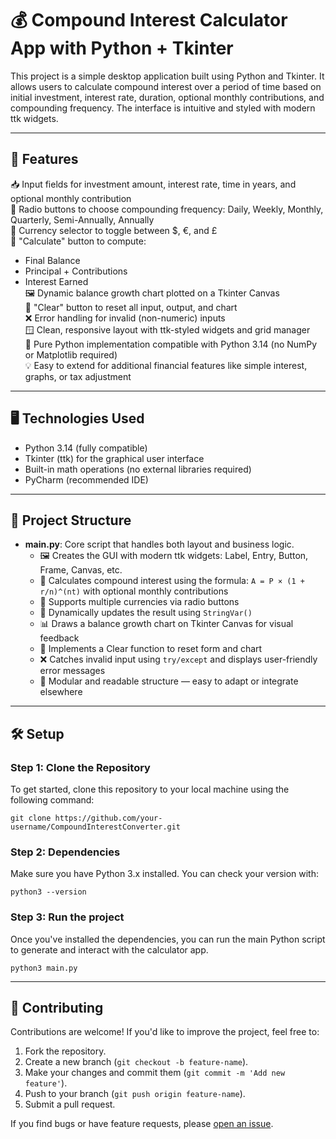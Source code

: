 # 💰 Compound Interest Calculator App with Python + Tkinter

This project is a simple desktop application built using Python and Tkinter. It allows users to calculate compound interest over a period of time based on initial investment, interest rate, duration, optional monthly contributions, and compounding frequency. The interface is intuitive and styled with modern ttk widgets.

---

## 🚀 Features
📥 Input fields for investment amount, interest rate, time in years, and optional monthly contribution <br>
🔘 Radio buttons to choose compounding frequency: Daily, Weekly, Monthly, Quarterly, Semi-Annually, Annually <br>
💱 Currency selector to toggle between $, €, and £ <br>
🎯 "Calculate" button to compute:
- Final Balance
- Principal + Contributions
- Interest Earned <br>
🖼️ Dynamic balance growth chart plotted on a Tkinter Canvas <br>
🧹 "Clear" button to reset all input, output, and chart <br>
❌ Error handling for invalid (non-numeric) inputs <br>
🪟 Clean, responsive layout with ttk-styled widgets and grid manager <br>
🔧 Pure Python implementation compatible with Python 3.14 (no NumPy or Matplotlib required) <br>
💡 Easy to extend for additional financial features like simple interest, graphs, or tax adjustment <br>

---

## 🖥️ Technologies Used

- Python 3.14 (fully compatible)
- Tkinter (ttk) for the graphical user interface
- Built-in math operations (no external libraries required)
- PyCharm (recommended IDE)

---

## 📂 Project Structure

- **main.py**: Core script that handles both layout and business logic.
  - 🖼️ Creates the GUI with modern ttk widgets: Label, Entry, Button, Frame, Canvas, etc. <br>
  - 🧠 Calculates compound interest using the formula: `A = P × (1 + r/n)^(nt)` with optional monthly contributions <br>
  - 💱 Supports multiple currencies via radio buttons <br>
  - 🔁 Dynamically updates the result using `StringVar()` <br>
  - 📊 Draws a balance growth chart on Tkinter Canvas for visual feedback <br>
  - 🧹 Implements a Clear function to reset form and chart <br>
  - ❌ Catches invalid input using `try/except` and displays user-friendly error messages <br>
  - 🧩 Modular and readable structure — easy to adapt or integrate elsewhere <br>

---

## 🛠️ Setup

### Step 1: Clone the Repository

To get started, clone this repository to your local machine using the following command:

`git clone https://github.com/your-username/CompoundInterestConverter.git`

### Step 2: Dependencies

Make sure you have Python 3.x installed. You can check your version with:

`python3 --version`

### Step 3: Run the project

Once you've installed the dependencies, you can run the main Python script to generate and interact with the calculator app.

`python3 main.py`

--- 

## 🤝 Contributing

Contributions are welcome! If you'd like to improve the project, feel free to:

1. Fork the repository.
2. Create a new branch (`git checkout -b feature-name`).
3. Make your changes and commit them (`git commit -m 'Add new feature'`).
4. Push to your branch (`git push origin feature-name`).
5. Submit a pull request.

If you find bugs or have feature requests, please [open an issue](https://github.com/ximenes13/Calculator/issues).

